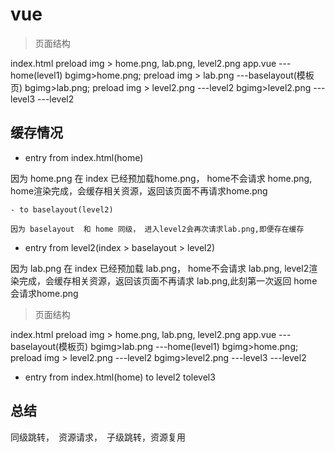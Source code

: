# vue

> 页面结构

index.html                                     preload img  > home.png, lab.png, level2.png
app.vue
    ---home(level1)                         bgimg>home.png;   preload img  > lab.png
    ---baselayout(模板页)               bgimg>lab.png;   preload img  > level2.png
        ---level2                                bgimg>level2.png
            ---level3
        ---level2

## 缓存情况

- entry from index.html(home)

因为 home.png 在 index 已经预加载home.png， home不会请求  home.png, home渲染完成，会缓存相关资源，返回该页面不再请求home.png

    - to baselayout(level2)

    因为 baselayout  和 home 同级， 进入level2会再次请求lab.png,即便存在缓存

- entry from level2(index > baselayout > level2)

因为 lab.png 在 index 已经预加载 lab.png， home不会请求  lab.png, level2渲染完成，会缓存相关资源，返回该页面不再请求 lab.png,此刻第一次返回 home　会请求home.png

> 页面结构

index.html                                     preload img  > home.png, lab.png, level2.png
app.vue
    ---baselayout(模板页)               bgimg>lab.png
        ---home(level1)                     bgimg>home.png;   preload img  > level2.png
        ---level2                                bgimg>level2.png
            ---level3
        ---level2

- entry from index.html(home)  to level2 tolevel3



## 总结

同级跳转，　资源请求，　子级跳转，资源复用